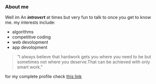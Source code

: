 ### About me
Well im An **_introvert_** at times but very fun to talk to once you get to know me.
my interests include:
* algorithms
* competitive coding
* web devolopment
* app devolopment  

>"I always believe that hardwork gets you where you need to be but sometimes not where you deserve.That can be achieved with only smart work."



for my complete profile check [this link](https://www.facebook.com/sudarshan.531)